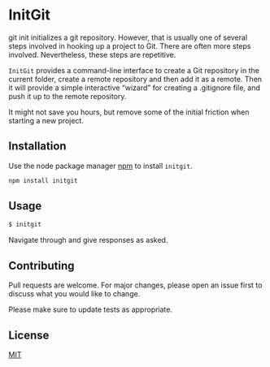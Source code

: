 # InitGit

git init initializes a git repository. However, that is usually one of several steps involved in hooking up a project to Git. There are often more steps involved. Nevertheless, these steps are repetitive. 

`InitGit` provides a command-line interface to create a Git repository in the current folder, create a remote repository and then add it as a remote. Then it will provide a simple interactive “wizard” for creating a .gitignore file, and push it up to the remote repository. 

It might not save you hours, but remove some of the initial friction when starting a new project.

## Installation

Use the node package manager [npm](https://pip.pypa.io/en/stable/) to install `initgit`.

```bash
npm install initgit
```

## Usage

```bash
$ initgit
```
Navigate through and give responses as asked.

## Contributing
Pull requests are welcome. For major changes, please open an issue first to discuss what you would like to change.

Please make sure to update tests as appropriate.

## License
[MIT](https://choosealicense.com/licenses/mit/)